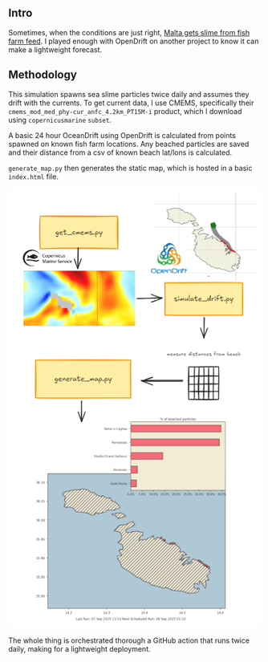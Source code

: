 ## Intro

Sometimes, when the conditions are just right, [Malta gets slime from fish farm feed](https://www.maltatoday.com.mt/news/national/136520/aquaculture_industry_pledges_cleaner_seas_after_opposition_raises_slime_concerns). I played enough with OpenDrift on another project to know it can make a lightweight forecast.

## Methodology

This simulation spawns sea slime particles twice daily and assumes they drift with the currents. To get current data, I use CMEMS, specifically their `cmems_mod_med_phy-cur_anfc_4.2km_PT15M-i` product, which I download using `copernicusmarine` `subset`.

A basic 24 hour OceanDrift using OpenDrift is calculated from points spawned on known fish farm locations. Any beached particles are saved and their distance from a csv of known beach lat/lons is calculated.

`generate_map.py` then generates the static map, which is hosted in a basic `index.html` file.

![alt text](image.png)

The whole thing is orchestrated thorough a GitHub action that runs twice daily, making for a lightweight deployment. 